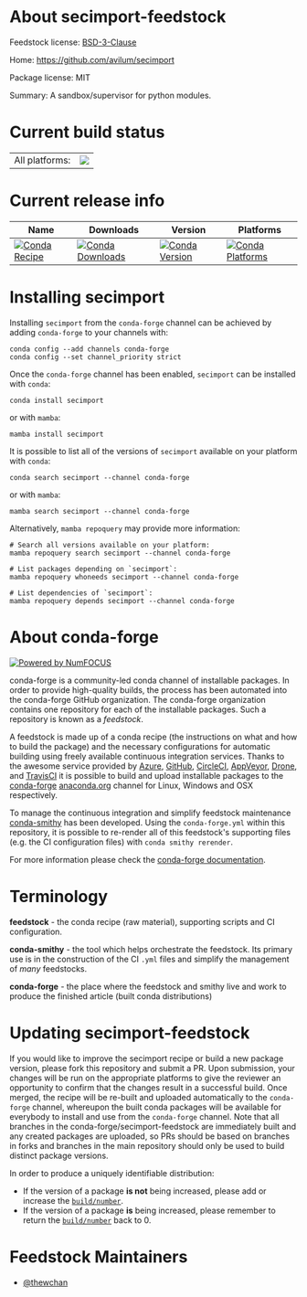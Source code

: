 About secimport-feedstock
=========================

Feedstock license: [BSD-3-Clause](https://github.com/conda-forge/secimport-feedstock/blob/main/LICENSE.txt)

Home: https://github.com/avilum/secimport

Package license: MIT

Summary: A sandbox/supervisor for python modules.

Current build status
====================


<table><tr><td>All platforms:</td>
    <td>
      <a href="https://dev.azure.com/conda-forge/feedstock-builds/_build/latest?definitionId=16726&branchName=main">
        <img src="https://dev.azure.com/conda-forge/feedstock-builds/_apis/build/status/secimport-feedstock?branchName=main">
      </a>
    </td>
  </tr>
</table>

Current release info
====================

| Name | Downloads | Version | Platforms |
| --- | --- | --- | --- |
| [![Conda Recipe](https://img.shields.io/badge/recipe-secimport-green.svg)](https://anaconda.org/conda-forge/secimport) | [![Conda Downloads](https://img.shields.io/conda/dn/conda-forge/secimport.svg)](https://anaconda.org/conda-forge/secimport) | [![Conda Version](https://img.shields.io/conda/vn/conda-forge/secimport.svg)](https://anaconda.org/conda-forge/secimport) | [![Conda Platforms](https://img.shields.io/conda/pn/conda-forge/secimport.svg)](https://anaconda.org/conda-forge/secimport) |

Installing secimport
====================

Installing `secimport` from the `conda-forge` channel can be achieved by adding `conda-forge` to your channels with:

```
conda config --add channels conda-forge
conda config --set channel_priority strict
```

Once the `conda-forge` channel has been enabled, `secimport` can be installed with `conda`:

```
conda install secimport
```

or with `mamba`:

```
mamba install secimport
```

It is possible to list all of the versions of `secimport` available on your platform with `conda`:

```
conda search secimport --channel conda-forge
```

or with `mamba`:

```
mamba search secimport --channel conda-forge
```

Alternatively, `mamba repoquery` may provide more information:

```
# Search all versions available on your platform:
mamba repoquery search secimport --channel conda-forge

# List packages depending on `secimport`:
mamba repoquery whoneeds secimport --channel conda-forge

# List dependencies of `secimport`:
mamba repoquery depends secimport --channel conda-forge
```


About conda-forge
=================

[![Powered by
NumFOCUS](https://img.shields.io/badge/powered%20by-NumFOCUS-orange.svg?style=flat&colorA=E1523D&colorB=007D8A)](https://numfocus.org)

conda-forge is a community-led conda channel of installable packages.
In order to provide high-quality builds, the process has been automated into the
conda-forge GitHub organization. The conda-forge organization contains one repository
for each of the installable packages. Such a repository is known as a *feedstock*.

A feedstock is made up of a conda recipe (the instructions on what and how to build
the package) and the necessary configurations for automatic building using freely
available continuous integration services. Thanks to the awesome service provided by
[Azure](https://azure.microsoft.com/en-us/services/devops/), [GitHub](https://github.com/),
[CircleCI](https://circleci.com/), [AppVeyor](https://www.appveyor.com/),
[Drone](https://cloud.drone.io/welcome), and [TravisCI](https://travis-ci.com/)
it is possible to build and upload installable packages to the
[conda-forge](https://anaconda.org/conda-forge) [anaconda.org](https://anaconda.org/)
channel for Linux, Windows and OSX respectively.

To manage the continuous integration and simplify feedstock maintenance
[conda-smithy](https://github.com/conda-forge/conda-smithy) has been developed.
Using the ``conda-forge.yml`` within this repository, it is possible to re-render all of
this feedstock's supporting files (e.g. the CI configuration files) with ``conda smithy rerender``.

For more information please check the [conda-forge documentation](https://conda-forge.org/docs/).

Terminology
===========

**feedstock** - the conda recipe (raw material), supporting scripts and CI configuration.

**conda-smithy** - the tool which helps orchestrate the feedstock.
                   Its primary use is in the construction of the CI ``.yml`` files
                   and simplify the management of *many* feedstocks.

**conda-forge** - the place where the feedstock and smithy live and work to
                  produce the finished article (built conda distributions)


Updating secimport-feedstock
============================

If you would like to improve the secimport recipe or build a new
package version, please fork this repository and submit a PR. Upon submission,
your changes will be run on the appropriate platforms to give the reviewer an
opportunity to confirm that the changes result in a successful build. Once
merged, the recipe will be re-built and uploaded automatically to the
`conda-forge` channel, whereupon the built conda packages will be available for
everybody to install and use from the `conda-forge` channel.
Note that all branches in the conda-forge/secimport-feedstock are
immediately built and any created packages are uploaded, so PRs should be based
on branches in forks and branches in the main repository should only be used to
build distinct package versions.

In order to produce a uniquely identifiable distribution:
 * If the version of a package **is not** being increased, please add or increase
   the [``build/number``](https://docs.conda.io/projects/conda-build/en/latest/resources/define-metadata.html#build-number-and-string).
 * If the version of a package **is** being increased, please remember to return
   the [``build/number``](https://docs.conda.io/projects/conda-build/en/latest/resources/define-metadata.html#build-number-and-string)
   back to 0.

Feedstock Maintainers
=====================

* [@thewchan](https://github.com/thewchan/)

